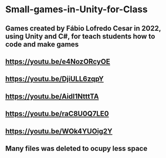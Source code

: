 # Small-games-in-Unity-for-Class
## Games created by Fábio Lofredo Cesar in 2022, using Unity and C#, for teach students how to code and make games
## https://youtu.be/e4NozORcyOE
## https://youtu.be/DjiULL6zqpY
## https://youtu.be/AidI1NtttTA
## https://youtu.be/raC8U0Q7LE0
## https://youtu.be/WOk4YUOig2Y
## Many files was deleted to ocupy less space
